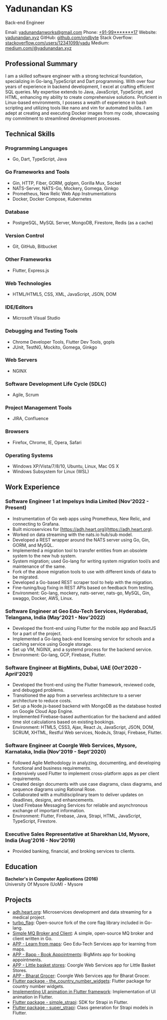 
# Yadunandan KS
Back-end Engineer

Email: [yadunandanworks@gmail.com](mailto:yadunandanworks@gmail.com)
Phone: [+91-99*******17]()
Website: [yadunandan.xyz](https://www.yadunandan.xyz/)
GitHub: [github.com/ondbyte](https://github.com/ondbyte)
Stack Overflow: [stackoverflow.com/users/12341099/yadu](https://stackoverflow.com/users/12341099/yadu)
Medium: [medium.com/@yadunandan.xyz](https://medium.com/@yadunandan.xyz)

## Professional Summary

I am a skilled software engineer with a strong technical foundation, specializing in Go-lang,TypeScript and Dart programming. With over four years of experience in backend development, I excel at crafting efficient SQL queries. My expertise extends to Java, JavaScript, TypeScript, and HTML, enhancing my ability to create comprehensive solutions. Proficient in Linux-based environments, I possess a wealth of experience in bash scripting and utilizing tools like nano and vim for automated builds. I am adept at creating and executing Docker images from my code, showcasing my commitment to streamlined development processes.

## Technical Skills

### Programming Languages
- Go, Dart, TypeScript, Java

### Go Frameworks and Tools
- Gin, HTTP, Fiber, GORM, gqlgen, Gorilla Mux, Socket
- NATS-Server, NATS-Go, Mockery, Gomega, Ginkgo
- Prometheus, New Relic Web App Instrumentations
- Docker, Docker Compose, Kubernetes

### Database
- PostgreSQL, MySQL Server, MongoDB, Firestore, Redis (as a cache)

### Version Control
- Git, GitHub, Bitbucket

### Other Frameworks
- Flutter, Express.js

### Web Technologies
- HTML/HTML5, CSS, XML, JavaScript, JSON, DOM

### IDE/Editors
- Microsoft Visual Studio

### Debugging and Testing Tools
- Chrome Developer Tools, Flutter Dev Tools, gopls
- JUnit, TestNG, Mockito, Gomega, Ginkgo

### Web Servers
- NGINX

### Software Development Life Cycle (SDLC)
- Agile, Scrum

### Project Management Tools
- JIRA, Confluence

### Browsers
- Firefox, Chrome, IE, Opera, Safari

### Operating Systems
- Windows XP/Vista/7/8/10, Ubuntu, Linux, Mac OS X
- Windows Subsystem for Linux (WSL)


## Work Experience

### Software Engineer 1 at Impelsys India Limited (Nov'2022 - Present)
- Instrumentation of Go web apps using Prometheus, New Relic, and connecting to Grafana.
- Built microservices for [https://adh.heart.org](https://adh.heart.org).
- Worked on data streaming with the nats.io hub/sub model.
- Developed a REST wrapper around the NATS server using Go, Gin, GORM, and MySQL.
- Implemented a migration tool to transfer entities from an obsolete system to the new hub system.
- System migration; used Go-lang for writing system migration tool/s and maintenance of the same.
- Fork of the above migration tools to use with different kinds of data to be migrated.
- Developed a Go-based REST scraper tool to help with the migration.
- Fine-tuning/bug fixing in REST APIs based on feedback from testing.
- Environment: Go-lang, mockery, nats-server, nats-go, MySQL, Gin, swaggo, Docker, AWS, Linux.

### Software Engineer at Geo Edu-Tech Services, Hyderabad, Telangana, India (May'2021 - Nov'2022)
- Developed the front-end using Flutter for the mobile app and ReactJS for a part of the project.
- Implemented a Go-lang back-end licensing service for schools and a caching service using Google storage.
- Set up VM, NGINX, and a systemd process for the backend service.
- Environment: Go-lang, GCP, Firebase, Flutter.

### Software Engineer at BigMints, Dubai, UAE (Oct'2020 - April'2021)
- Developed the front-end using the Flutter framework, reviewed code, and debugged problems.
- Transitioned the app from a serverless architecture to a server architecture to reduce costs.
- Set up a Node.js-based backend with MongoDB as the database hosted on Google Cloud App Engine.
- Implemented Firebase-based authentication for the backend and added time slot calculations based on existing bookings.
- Environment: HTML5, CSS3, Ajax, React Js, JavaScript, JSON, DOM, SCRUM, XHTML, Restful Web services, NodeJs, Strapi, Firebase, Flutter.

### Software Engineer at Coorgle Web Services, Mysore, Karnataka, India (Nov'2019 - Sept'2020)
- Followed Agile Methodology in analyzing, documenting, and developing functional and business requirements.
- Extensively used Flutter to implement cross-platform apps as per client requirements.
- Created design documents with use case diagrams, class diagrams, and sequence diagrams using Rational Rose.
- Collaborated with a multidisciplinary team to deliver updates on deadlines, designs, and enhancements.
- Used Firebase Messaging Services for reliable and asynchronous exchange of important information.
- Environment: Flutter, Firebase, Java, Strapi, HTML, JavaScript, TypeScript, Firestore.

### Executive Sales Representative at Sharekhan Ltd, Mysore, India (Aug'2016 - Nov'2019)
- Provided banking, financial, and broking services to clients.

## Education

**Bachelor's in Computer Applications (2016)**  
University Of Mysore (UoM) - Mysore

## Projects

- [adh.heart.org](https://adh.heart.org): Microservices development and data streaming for a medical project.
- [turbo_flag](https://github.com/ondbyte/turbo_flag): Open-source fork of the core flag library included in Go-lang.
- [Simple MQ Broker and Client](https://github.com/ondbyte/simp_mq): A simple, open-source MQ broker and client written in Go.
- [APP - Learn from maps](https://play.google.com/store/apps/details?id=com.learnfrommaps.android): Geo Edu-Tech Services app for learning from maps.
- [APP - Bapp - Book Appointments](https://play.google.com/store/apps/details?id=com.bigmints.bapp): BigMints app for booking appointments.
- [APP - Little basket stores](https://play.google.com/store/apps/details?id=com.littlebasketstores.coorgle): Coorgle Web Services app for Little Basket Stores.
- [APP - Bharat Grocer](https://play.google.com/store/apps/details?id=com.coorgle.bharatgrocer.three): Coorgle Web Services app for Bharat Grocer.
- [Flutter package - the_country_number_widgets](https://github.com/ondbyte/the_country_number_widgets): Flutter package for country number widgets.
- [Implementing UI animation in Flutter framework](https://github.com/iamyadunandan/BounceIt): Implementation of UI animation in Flutter.
- [Flutter package - simple_strapi](https://github.com/ondbyte/simple_strapi): SDK for Strapi in Flutter.
- [Flutter package - super_strapi](https://github.com/ondbyte/super_strapi): Class generation for Strapi models in Flutter.


